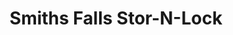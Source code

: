 ---
title: "Smiths Falls Stor-N-Lock"
url: /smiths-falls/smiths-falls-stor-n-lock/
shop: storage rental
---